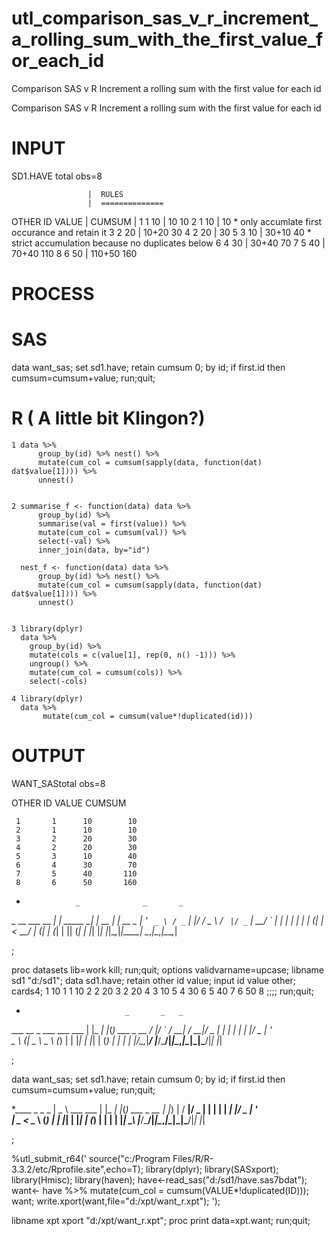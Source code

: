# utl_comparison_sas_v_r_increment_a_rolling_sum_with_the_first_value_for_each_id
Comparison SAS v R Increment a rolling sum with the first value for each id

Comparison SAS v R Increment a rolling sum with the first value for each id

INPUT
=====

 SD1.HAVE total obs=8

                     |  RULES
                     |  ==============
  OTHER ID  VALUE    |          CUMSUM
                     |
    1    1    10     |   10       10
    2    1    10     |            10      * only accumlate first occurance and retain it
    3    2    20     |   10+20    30
    4    2    20     |            30
    5    3    10     |   30+10    40      * strict accumulation because no duplicates below
    6    4    30     |   30+40    70
    7    5    40     |   70+40   110
    8    6    50     |  110+50   160


PROCESS
=======

  SAS
  ===
   data want_sas;
     set sd1.have;
     retain cumsum 0;
     by id;
     if first.id then cumsum=cumsum+value;
   run;quit;

  R    ( A little bit Klingon?)
  ==
    1 data %>%
          group_by(id) %>% nest() %>%
          mutate(cum_col = cumsum(sapply(data, function(dat) dat$value[1]))) %>%
          unnest()


    2 summarise_f <- function(data) data %>%
          group_by(id) %>%
          summarise(val = first(value)) %>%
          mutate(cum_col = cumsum(val)) %>%
          select(-val) %>%
          inner_join(data, by="id")

      nest_f <- function(data) data %>%
          group_by(id) %>% nest() %>%
          mutate(cum_col = cumsum(sapply(data, function(dat) dat$value[1]))) %>%
          unnest()


    3 library(dplyr)
      data %>%
        group_by(id) %>%
        mutate(cols = c(value[1], rep(0, n() -1))) %>%
        ungroup() %>%
        mutate(cum_col = cumsum(cols)) %>%
        select(-cols)

    4 library(dplyr)
      data %>%
           mutate(cum_col = cumsum(value*!duplicated(id)))

OUTPUT
======

  WANT_SAStotal obs=8

   OTHER    ID    VALUE    CUMSUM

     1       1      10        10
     2       1      10        10
     3       2      20        30
     4       2      20        30
     5       3      10        40
     6       4      30        70
     7       5      40       110
     8       6      50       160



*                _              _       _
 _ __ ___   __ _| | _____    __| | __ _| |_ __ _
| '_ ` _ \ / _` | |/ / _ \  / _` |/ _` | __/ _` |
| | | | | | (_| |   <  __/ | (_| | (_| | || (_| |
|_| |_| |_|\__,_|_|\_\___|  \__,_|\__,_|\__\__,_|

;

proc datasets lib=work kill;
run;quit;
options validvarname=upcase;
libname sd1 "d:/sd1";
data sd1.have;
 retain other id value;
 input id value other;
cards4;
 1 10 1
 1 10 2
 2 20 3
 2 20 4
 3 10 5
 4 30 6
 5 40 7
 6 50 8
;;;;
run;quit;

*                           _       _   _
 ___  __ _ ___    ___  ___ | |_   _| |_(_) ___  _ __
/ __|/ _` / __|  / __|/ _ \| | | | | __| |/ _ \| '_ \
\__ \ (_| \__ \  \__ \ (_) | | |_| | |_| | (_) | | | |
|___/\__,_|___/  |___/\___/|_|\__,_|\__|_|\___/|_| |_|

;

data want_sas;
  set sd1.have;
  retain cumsum 0;
  by id;
  if first.id then cumsum=cumsum+value;
run;quit;

*____              _       _   _
|  _ \   ___  ___ | |_   _| |_(_) ___  _ __
| |_) | / __|/ _ \| | | | | __| |/ _ \| '_ \
|  _ <  \__ \ (_) | | |_| | |_| | (_) | | | |
|_| \_\ |___/\___/|_|\__,_|\__|_|\___/|_| |_|

;

%utl_submit_r64('
source("c:/Program Files/R/R-3.3.2/etc/Rprofile.site",echo=T);
library(dplyr);
library(SASxport);
library(Hmisc);
library(haven);
have<-read_sas("d:/sd1/have.sas7bdat");
want<- have %>%
     mutate(cum_col = cumsum(VALUE*!duplicated(ID)));
want;
write.xport(want,file="d:/xpt/want_r.xpt");
');

libname xpt xport "d:/xpt/want_r.xpt";
proc print data=xpt.want;
run;quit;


